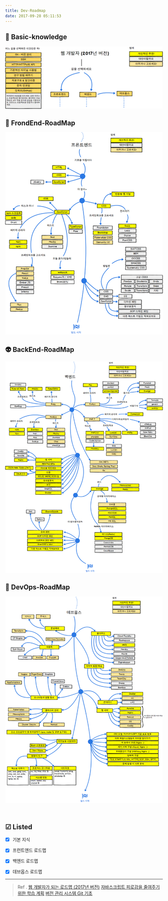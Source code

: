 ```yaml
---
title: Dev-Roadmap
date: 2017-09-28 05:11:53
---
```


## 🚀 Basic-knowledge
![](/images/intro-map.png)

## 🎨 FrondEnd-RoadMap
![](/images/frontend-map.png)

## 👽 BackEnd-RoadMap
![](/images/backend-map.png)

## 👷 DevOps-RoadMap
![](/images/devops-map.png)

<br>


## ☑ Listed

- [X] 기본 지식
- [X] 프런트엔드 로드맵
- [X] 백엔드 로드맵
- [X] 데브옵스 로드맵


---
> Ref . 
> [웹 개발자가 되는 로드맵 (2017년 버전)](https://github.com/WegraLee/developer-roadmap)
> [자바스크립트 피로감을 줄여주기 위한 학습 계획](https://rhostem.github.io/posts/2016-12-19-A-Study-Plan-To-Cure-JavaScript-Fatigue/)
> [버전 관리 시스템 Git 기초](https://rhostem.github.io/posts/2017-01-07-git-basic/)
